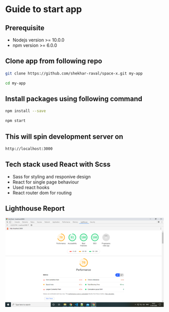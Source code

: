 # Guide to start app

## Prerequisite
- Nodejs version >= 10.0.0
- npm version >= 6.0.0

## Clone app from following repo
```bash
git clone https://github.com/shekhar-raval/space-x.git my-app
```
```bash
cd my-app
```
## Install packages using following command
```bash
npm install --save
```
```bash
npm start
```
## This will spin development server on
```bash
http://localhost:3000
```

## Tech stack used React with Scss
- Sass for styling and responive design
- React for single page behaviour 
- Used react hooks
- React router dom for routing

## Lighthouse Report
![Alt text](/lighthouse.png "Optional Title")